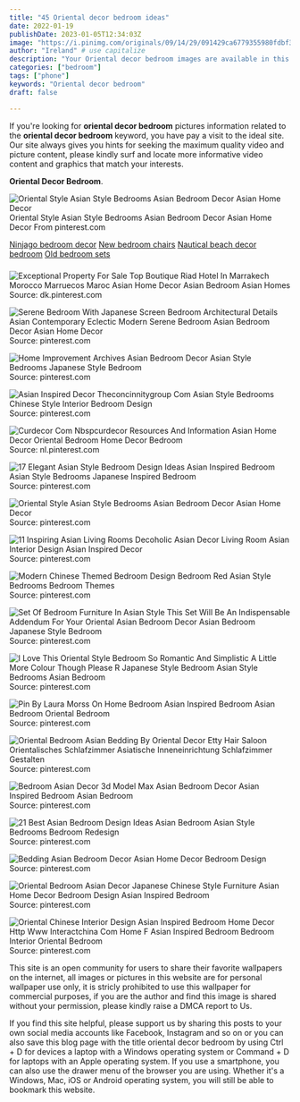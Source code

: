 ```yaml
---
title: "45 Oriental decor bedroom ideas"
date: 2022-01-19
publishDate: 2023-01-05T12:34:03Z
image: "https://i.pinimg.com/originals/09/14/29/091429ca6779355980fdbf3dec33d679.jpg"
author: "Ireland" # use capitalize
description: "Your Oriental decor bedroom images are available in this site. Oriental decor bedroom are a topic that is being searched for and liked by netizens today. You can Get the Oriental decor bedroom files here. Get all free vectors."
categories: ["bedroom"]
tags: ["phone"]
keywords: "Oriental decor bedroom"
draft: false

---
```


If you're looking for **oriental decor bedroom** pictures information related to the **oriental decor bedroom** keyword, you have pay a visit to the ideal  site.  Our site always  gives you  hints  for seeking  the maximum  quality video and picture  content, please kindly surf and locate more informative video content and graphics  that match your interests.

**Oriental Decor Bedroom**. 

![Oriental Style Asian Style Bedrooms Asian Bedroom Decor Asian Home Decor](https://i.pinimg.com/originals/5d/98/a2/5d98a272449c49d7b85d80d943d04b7b.jpg "Oriental Style Asian Style Bedrooms Asian Bedroom Decor Asian Home Decor")
Oriental Style Asian Style Bedrooms Asian Bedroom Decor Asian Home Decor From pinterest.com

[Ninjago bedroom decor](/ninjago-bedroom-decor/)
[New bedroom chairs](/new-bedroom-chairs/)
[Nautical beach decor bedroom](/nautical-beach-decor-bedroom/)
[Old bedroom sets](/old-bedroom-sets/)



### 

 


![Exceptional Property For Sale Top Boutique Riad Hotel In Marrakech Morocco Marruecos Maroc Asian Home Decor Asian Bedroom Asian Homes](https://i.pinimg.com/originals/d1/44/5c/d1445cb22bd49b32afc14c551ccf475a.jpg "Exceptional Property For Sale Top Boutique Riad Hotel In Marrakech Morocco Marruecos Maroc Asian Home Decor Asian Bedroom Asian Homes")
Source: dk.pinterest.com

 

![Serene Bedroom With Japanese Screen Bedroom Architectural Details Asian Contemporary Eclectic Modern Serene Bedroom Asian Bedroom Decor Asian Home Decor](https://i.pinimg.com/originals/23/0b/d6/230bd6118c2fe30da980a75fa418fd57.jpg "Serene Bedroom With Japanese Screen Bedroom Architectural Details Asian Contemporary Eclectic Modern Serene Bedroom Asian Bedroom Decor Asian Home Decor")
Source: pinterest.com

 

![Home Improvement Archives Asian Bedroom Decor Asian Style Bedrooms Japanese Style Bedroom](https://i.pinimg.com/originals/52/a9/d8/52a9d8515a0f65ee2a31517a17a87ae6.jpg "Home Improvement Archives Asian Bedroom Decor Asian Style Bedrooms Japanese Style Bedroom")
Source: pinterest.com

 

![Asian Inspired Decor Theconcinnitygroup Com Asian Style Bedrooms Chinese Style Interior Bedroom Design](https://i.pinimg.com/736x/f9/98/36/f9983661a92318811b548859a4ef93f3.jpg "Asian Inspired Decor Theconcinnitygroup Com Asian Style Bedrooms Chinese Style Interior Bedroom Design")
Source: pinterest.com

 

![Curdecor Com Nbspcurdecor Resources And Information Asian Home Decor Oriental Bedroom Home Decor Bedroom](https://i.pinimg.com/564x/66/d5/77/66d5776514144c01064f47850a8e7756.jpg "Curdecor Com Nbspcurdecor Resources And Information Asian Home Decor Oriental Bedroom Home Decor Bedroom")
Source: nl.pinterest.com

 

![17 Elegant Asian Style Bedroom Design Ideas Asian Inspired Bedroom Asian Style Bedrooms Japanese Inspired Bedroom](https://i.pinimg.com/originals/d6/75/2b/d6752bbb758bbf725e7b6648d2d0dcd4.jpg "17 Elegant Asian Style Bedroom Design Ideas Asian Inspired Bedroom Asian Style Bedrooms Japanese Inspired Bedroom")
Source: pinterest.com

 

![Oriental Style Asian Style Bedrooms Asian Bedroom Decor Asian Home Decor](https://i.pinimg.com/originals/5d/98/a2/5d98a272449c49d7b85d80d943d04b7b.jpg "Oriental Style Asian Style Bedrooms Asian Bedroom Decor Asian Home Decor")
Source: pinterest.com

 

![11 Inspiring Asian Living Rooms Decoholic Asian Decor Living Room Asian Interior Design Asian Inspired Decor](https://i.pinimg.com/736x/c3/0c/5c/c30c5cbf2f49c4b9f2c6856a79c08bf3--asian-living-rooms-living-room-interior.jpg "11 Inspiring Asian Living Rooms Decoholic Asian Decor Living Room Asian Interior Design Asian Inspired Decor")
Source: pinterest.com

 

![Modern Chinese Themed Bedroom Design Bedroom Red Asian Style Bedrooms Bedroom Themes](https://i.pinimg.com/originals/bb/cd/64/bbcd64cb43643ce4d33605ea514dbb6a.jpg "Modern Chinese Themed Bedroom Design Bedroom Red Asian Style Bedrooms Bedroom Themes")
Source: pinterest.com

 

![Set Of Bedroom Furniture In Asian Style This Set Will Be An Indispensable Addendum For Your Oriental Asian Bedroom Decor Asian Bedroom Japanese Style Bedroom](https://i.pinimg.com/originals/0b/ab/cb/0babcbed487d2ca91184cba0f65b2569.jpg "Set Of Bedroom Furniture In Asian Style This Set Will Be An Indispensable Addendum For Your Oriental Asian Bedroom Decor Asian Bedroom Japanese Style Bedroom")
Source: pinterest.com

 

![I Love This Oriental Style Bedroom So Romantic And Simplistic A Little More Colour Though Please R Japanese Style Bedroom Asian Style Bedrooms Asian Bedroom](https://i.pinimg.com/564x/0a/df/3a/0adf3ab97804515cda7f01274c959831--oriental-design-oriental-style.jpg "I Love This Oriental Style Bedroom So Romantic And Simplistic A Little More Colour Though Please R Japanese Style Bedroom Asian Style Bedrooms Asian Bedroom")
Source: pinterest.com

 

![Pin By Laura Morss On Home Bedroom Asian Inspired Bedroom Asian Bedroom Oriental Bedroom](https://i.pinimg.com/originals/75/02/09/750209dbc24f4af5f984894eb43320f1.jpg "Pin By Laura Morss On Home Bedroom Asian Inspired Bedroom Asian Bedroom Oriental Bedroom")
Source: pinterest.com

 

![Oriental Bedroom Asian Bedding By Oriental Decor Etty Hair Saloon Orientalisches Schlafzimmer Asiatische Inneneinrichtung Schlafzimmer Gestalten](https://i.pinimg.com/564x/03/52/0a/03520aa991378aa48f0c071a5618e50c.jpg "Oriental Bedroom Asian Bedding By Oriental Decor Etty Hair Saloon Orientalisches Schlafzimmer Asiatische Inneneinrichtung Schlafzimmer Gestalten")
Source: pinterest.com

 

![Bedroom Asian Decor 3d Model Max Asian Bedroom Decor Asian Inspired Bedroom Asian Bedroom](https://i.pinimg.com/originals/a9/62/e4/a962e440e759d4752e9eeeddde671df5.jpg "Bedroom Asian Decor 3d Model Max Asian Bedroom Decor Asian Inspired Bedroom Asian Bedroom")
Source: pinterest.com

 

![21 Best Asian Bedroom Design Ideas Asian Bedroom Asian Style Bedrooms Bedroom Redesign](https://i.pinimg.com/originals/7b/8a/fb/7b8afb0da526a835c142d789edf9c99d.jpg "21 Best Asian Bedroom Design Ideas Asian Bedroom Asian Style Bedrooms Bedroom Redesign")
Source: pinterest.com

 

![Bedding Asian Bedroom Decor Asian Home Decor Bedroom Design](https://i.pinimg.com/originals/08/76/5a/08765a60e0f689f577745bc8fe3033b5.jpg "Bedding Asian Bedroom Decor Asian Home Decor Bedroom Design")
Source: pinterest.com

 

![Oriental Bedroom Asian Decor Japanese Chinese Style Furniture Asian Home Decor Bedroom Design Asian Inspired Bedroom](https://i.pinimg.com/originals/c7/98/a6/c798a6ca827b04323032390022f083df.jpg "Oriental Bedroom Asian Decor Japanese Chinese Style Furniture Asian Home Decor Bedroom Design Asian Inspired Bedroom")
Source: pinterest.com

 

![Oriental Chinese Interior Design Asian Inspired Bedroom Home Decor Http Www Interactchina Com Home F Asian Inspired Bedroom Bedroom Interior Oriental Bedroom](https://i.pinimg.com/originals/09/14/29/091429ca6779355980fdbf3dec33d679.jpg "Oriental Chinese Interior Design Asian Inspired Bedroom Home Decor Http Www Interactchina Com Home F Asian Inspired Bedroom Bedroom Interior Oriental Bedroom")
Source: pinterest.com

 

This site is an open community for users to share their favorite wallpapers on the internet, all images or pictures in this website are for personal wallpaper use only, it is stricly prohibited to use this wallpaper for commercial purposes, if you are the author and find this image is shared without your permission, please kindly raise a DMCA report to Us.

If you find this site helpful, please support us by sharing this posts to your own social media accounts like Facebook, Instagram and so on or you can also save this blog page with the title oriental decor bedroom by using Ctrl + D for devices a laptop with a Windows operating system or Command + D for laptops with an Apple operating system. If you use a smartphone, you can also use the drawer menu of the browser you are using. Whether it's a Windows, Mac, iOS or Android operating system, you will still be able to bookmark this website.
